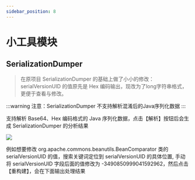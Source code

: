 ```yaml
---
sidebar_position: 8
---
```


# 小工具模块

## SerializationDumper

> 在原项目 SerializationDumper 的基础上做了小小的修改：serialVersionUID 的值原先是 Hex 编码输出，现改为了long字符串格式，更便于查看与修改。

:::warning
注意：SerializationDumper 不支持解析混淆后的Java序列化数据
:::

支持解析 Base64、Hex 编码格式的 Java 序列化数据，点击【解析】按钮后会生成 SerializationDumper 的分析结果

![](@site/static/doc/SerializationDumper-tools.png)

例如想要修改 org.apache.commons.beanutils.BeanComparator 类的 serialVersionUID 的值，搜索关键词定位到 serialVersionUID
的具体位置, 手动将 serialVersionUID 字段后面的值修改为 -3490850999041592962，然后点击【重构建】，会在下面输出处理结果
